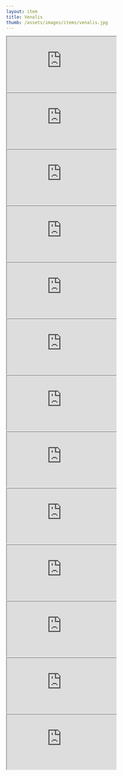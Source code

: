 ```yaml
---
layout: item
title: Venalis
thumb: /assets/images/items/venalis.jpg
---
```

<iframe src="http://magic-items.herokuapp.com/item/embed/hk622bd"></iframe>
<iframe src="http://magic-items.herokuapp.com/item/embed/7w3hzfh"></iframe>
<iframe src="http://magic-items.herokuapp.com/item/embed/4puswaf"></iframe>

<iframe src="http://magic-items.herokuapp.com/item/embed/dq2x5x4"></iframe>
<iframe src="http://magic-items.herokuapp.com/item/embed/jm5v72x"></iframe>
<iframe src="http://magic-items.herokuapp.com/item/embed/2wbmuit"></iframe>
<iframe src="http://magic-items.herokuapp.com/item/embed/czjqcs5"></iframe>
<iframe src="http://magic-items.herokuapp.com/item/embed/vn52vsy"></iframe>
<iframe src="http://magic-items.herokuapp.com/item/embed/3m6q3td"></iframe>
<iframe src="http://magic-items.herokuapp.com/item/embed/t5d3anp"></iframe>
<iframe src="http://magic-items.herokuapp.com/item/embed/uiqonx2"></iframe>
<iframe src="http://magic-items.herokuapp.com/item/embed/aqbg4fv"></iframe>
<iframe src="http://magic-items.herokuapp.com/item/embed/45d7bv3"></iframe>

